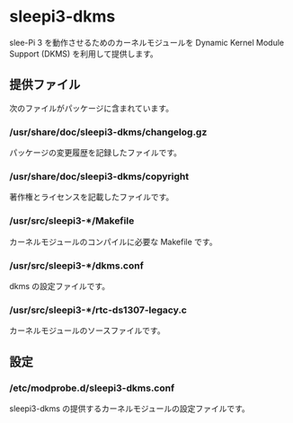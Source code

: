 # sleepi3-dkms
slee-Pi 3 を動作させるためのカーネルモジュールを Dynamic Kernel Module Support (DKMS) を利用して提供します。  

## 提供ファイル
次のファイルがパッケージに含まれています。

### /usr/share/doc/sleepi3-dkms/changelog.gz
パッケージの変更履歴を記録したファイルです。

### /usr/share/doc/sleepi3-dkms/copyright
著作権とライセンスを記載したファイルです。

### /usr/src/sleepi3-\*/Makefile
カーネルモジュールのコンパイルに必要な Makefile です。

### /usr/src/sleepi3-\*/dkms.conf
dkms の設定ファイルです。

### /usr/src/sleepi3-\*/rtc-ds1307-legacy.c
カーネルモジュールのソースファイルです。

## 設定

### /etc/modprobe.d/sleepi3-dkms.conf
sleepi3-dkms の提供するカーネルモジュールの設定ファイルです。  
